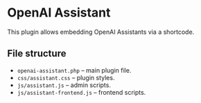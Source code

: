 # OpenAI Assistant

This plugin allows embedding OpenAI Assistants via a shortcode.

## File structure

- `openai-assistant.php` – main plugin file.
- `css/assistant.css` – plugin styles.
- `js/assistant.js` – admin scripts.
- `js/assistant-frontend.js` – frontend scripts.
